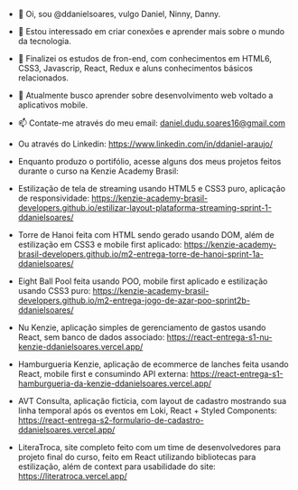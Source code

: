 - 👋 Oi, sou @ddanielsoares, vulgo Daniel, Ninny, Danny.
- 👀 Estou interessado em criar conexões e aprender mais sobre o mundo da tecnologia.
- 🌱 Finalizei os estudos de fron-end, com conhecimentos em HTML6, CSS3, Javascrip, React, Redux e aluns conhecimentos básicos relacionados.
- 💞️ Atualmente busco aprender sobre desenvolvimento web voltado a aplicativos mobile.
- 📫 Contate-me através do meu email: daniel.dudu.soares16@gmail.com
- Ou através do Linkedin: https://www.linkedin.com/in/ddaniel-araujo/

- Enquanto produzo o portifólio, acesse alguns dos meus projetos feitos durante o curso na Kenzie Academy Brasil:

- Estilização de tela de streaming usando HTML5 e CSS3 puro, aplicação de responsividade: https://kenzie-academy-brasil-developers.github.io/estilizar-layout-plataforma-streaming-sprint-1-ddanielsoares/
- Torre de Hanoi feita com HTML sendo gerado usando DOM, além de estilização em CSS3 e mobile first aplicado: https://kenzie-academy-brasil-developers.github.io/m2-entrega-torre-de-hanoi-sprint-1a-ddanielsoares/
- Eight Ball Pool feita usando POO, mobile first aplicado e estilização usando CSS3 puro: https://kenzie-academy-brasil-developers.github.io/m2-entrega-jogo-de-azar-poo-sprint2b-ddanielsoares/
- Nu Kenzie, aplicação simples de gerenciamento de gastos usando React, sem banco de dados associado: https://react-entrega-s1-nu-kenzie-ddanielsoares.vercel.app/
- Hamburgueria Kenzie, aplicação de ecommerce de lanches feita usando React, mobile first e consumindo API externa: https://react-entrega-s1-hamburgueria-da-kenzie-ddanielsoares.vercel.app/
- AVT Consulta, aplicação fictícia, com layout de cadastro mostrando sua linha temporal após os eventos em Loki, React + Styled Components: https://react-entrega-s2-formulario-de-cadastro-ddanielsoares.vercel.app/ 
- LiteraTroca, site completo feito com um time de desenvolvedores para projeto final do curso, feito em React utilizando bibliotecas para estilização, além de context para usabilidade do site: https://literatroca.vercel.app/

<!---
ddanielsoares/ddanielsoares is a ✨ special ✨ repository because its `README.md` (this file) appears on your GitHub profile.
You can click the Preview link to take a look at your changes.
--->
